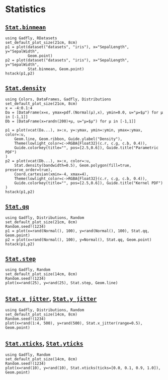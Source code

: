 # Statistics

## [`Stat.binmean`](@ref)

```@example
using Gadfly, RDatasets
set_default_plot_size(21cm, 8cm)
p1 = plot(dataset("datasets", "iris"), x="SepalLength", y="SepalWidth",
          Geom.point)
p2 = plot(dataset("datasets", "iris"), x="SepalLength", y="SepalWidth",
          Stat.binmean, Geom.point)
hstack(p1,p2)
```

## [`Stat.density`](@ref)

```@example
using Colors, DataFrames, Gadfly, Distributions
set_default_plot_size(21cm, 8cm)
x = -4:0.1:4
Da = [DataFrame(x=x, ymax=pdf.(Normal(μ),x), ymin=0.0, u="μ=$μ") for μ in [-1,1]]
Db = [DataFrame(x=randn(200)+μ, u="μ=$μ") for μ in [-1,1]] 

p1 = plot(vcat(Da...), x=:x, y=:ymax, ymin=:ymin, ymax=:ymax, color=:u, 
    Geom.line, Geom.ribbon, Guide.ylabel("Density"),
    Theme(lowlight_color=c->RGBA{Float32}(c.r, c.g, c.b, 0.4)), 
    Guide.colorkey(title="", pos=[2.5,0.6]), Guide.title("Parametric PDF")
)
p2 = plot(vcat(Db...), x=:x, color=:u, 
    Stat.density(bandwidth=0.5), Geom.polygon(fill=true, preserve_order=true),
    Coord.cartesian(xmin=-4, xmax=4),
    Theme(lowlight_color=c->RGBA{Float32}(c.r, c.g, c.b, 0.4)),
    Guide.colorkey(title="", pos=[2.5,0.6]), Guide.title("Kernel PDF")
)
hstack(p1,p2)
```

## [`Stat.qq`](@ref)

```@example
using Gadfly, Distributions, Random
set_default_plot_size(21cm, 8cm)
Random.seed!(1234)
p1 = plot(x=rand(Normal(), 100), y=rand(Normal(), 100), Stat.qq, Geom.point)
p2 = plot(x=rand(Normal(), 100), y=Normal(), Stat.qq, Geom.point)
hstack(p1,p2)
```


## [`Stat.step`](@ref)

```@example
using Gadfly, Random
set_default_plot_size(14cm, 8cm)
Random.seed!(1234)
plot(x=rand(25), y=rand(25), Stat.step, Geom.line)
```


## [`Stat.x_jitter`](@ref), [`Stat.y_jitter`](@ref)

```@example
using Gadfly, Distributions, Random
set_default_plot_size(14cm, 8cm)
Random.seed!(1234)
plot(x=rand(1:4, 500), y=rand(500), Stat.x_jitter(range=0.5), Geom.point)
```


## [`Stat.xticks`](@ref), [`Stat.yticks`](@ref)

```@example
using Gadfly, Random
set_default_plot_size(14cm, 8cm)
Random.seed!(1234)
plot(x=rand(10), y=rand(10), Stat.xticks(ticks=[0.0, 0.1, 0.9, 1.0]), Geom.point)
```
